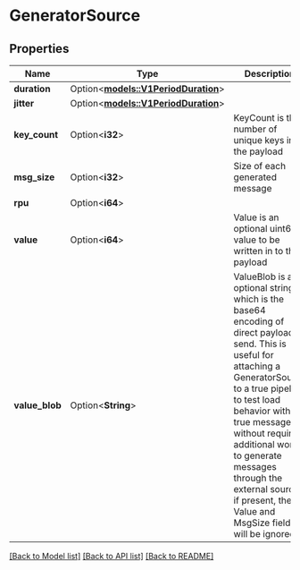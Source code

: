 # GeneratorSource

## Properties

Name | Type | Description | Notes
------------ | ------------- | ------------- | -------------
**duration** | Option<[**models::V1PeriodDuration**](v1.Duration.md)> |  | [optional]
**jitter** | Option<[**models::V1PeriodDuration**](v1.Duration.md)> |  | [optional]
**key_count** | Option<**i32**> | KeyCount is the number of unique keys in the payload | [optional]
**msg_size** | Option<**i32**> | Size of each generated message | [optional]
**rpu** | Option<**i64**> |  | [optional]
**value** | Option<**i64**> | Value is an optional uint64 value to be written in to the payload | [optional]
**value_blob** | Option<**String**> | ValueBlob is an optional string which is the base64 encoding of direct payload to send. This is useful for attaching a GeneratorSource to a true pipeline to test load behavior with true messages without requiring additional work to generate messages through the external source if present, the Value and MsgSize fields will be ignored. | [optional]

[[Back to Model list]](../README.md#documentation-for-models) [[Back to API list]](../README.md#documentation-for-api-endpoints) [[Back to README]](../README.md)


